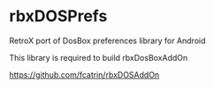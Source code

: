 # rbxDOSPrefs
RetroX port of DosBox preferences library for Android

This library is required to build rbxDosBoxAddOn

https://github.com/fcatrin/rbxDOSAddOn
